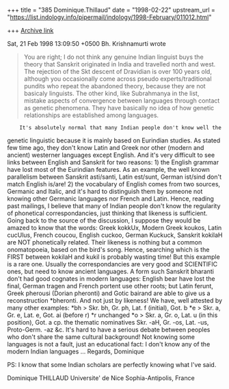 +++
title = "385 Dominique.Thillaud"
date = "1998-02-22"
upstream_url = "https://list.indology.info/pipermail/indology/1998-February/011012.html"

+++
[Archive link](https://list.indology.info/pipermail/indology/1998-February/011012.html)

Sat, 21 Feb 1998 13:09:50 +0500 Bh. Krishnamurti wrote

>You are right; I do not think any genuine Indian linguist buys the theory
>that Sanskrit originated in India and travelled north and west. The
>rejection of the Skt descent of Dravidian is over 100 years old, although
>you occasionally  come across pseudo experts/traditional pundits who repeat
>the abandoned theory, because they are not basicaly linguists. The other
>kind, like Subrahmanya in the list, mistake aspects of convergence between
>languages through contact as genetic phenomena. They have basically no idea
>of how genetic relationships are established among languages.

        It's absolutely normal that many Indian people don't know well the
genetic linguistic because it is mainly based on Eurindian studies. As
stated few time ago, they don't know Latin and Greek nor other (modern and
ancient) westerner languages except English. And it's very difficult to see
links between English and Sanskrit  for two reasons:
        1) the English grammar have lost most of the Eurindian features. As
an example, the well known parallelism between Sanskrit asti/santi, Latin
est/sunt, German ist/sind don't match English is/are!
        2) the vocabulary of English comes from two sources, Germanic and
Italic, and it's hard to distinguish them by someone not knowing other
Germanic languages nor French and Latin.
        Hence, reading past mailings, I believe that many of Indian people
don't know the regularity of phonetical correspondancies, just thinking
that likeness is sufficient. Going back to the source of the discussion, I
suppose they would be amazed to know that the words:
        Greek kokkUx, Modern Greek koukos, Latin cucUlus, French coucou,
English cuckoo, German Kuckuck, Sanskrit kokilaH
        are NOT phonetically related. Their likeness is nothing but a
common onomatopoeia, based on the bird's song. Hence, searching which is
the FIRST between kokilaH and kukil is probably wasting time!
        But this example is a rare one. Usually the correspondancies are
very good and SCIENTIFIC ones, but need to know ancient languages. A form
such Sanskrit bharanti don't had good cognates in modern languages: English
bear have lost the final, German tragen and French portent use other roots;
but Latin ferunt, Greek pherousi (Dorian pheronti) and Gotic bairand are
able to give us a reconstruction *bheronti. And not just by likeness! We
have, well attested by many other examples:
*bh > Skr. bh, Gr. ph, Lat. f (initial), Got. b
*e > Skr. a, Gr. e, Lat. e, Got. ai (before r)
*r unchanged
*o > Skr. a, Gr. o, Lat. u (in this position), Got. a
cp. the thematic nominatives Skr. -aH, Gr. -os, Lat. -us, Proto-Germ. -az
&c.
        It's hard to have a serious debate between peoples who don't share
the same cultural background! Not knowing some languages is not a fault,
just an educational fact: I don't know any of the modern Indian languages
...
        Regards,
Dominique

PS: I know that some Indian scholars are perfectly knowing what I've said.

Dominique THILLAUD
Universite' de Nice Sophia-Antipolis, France



